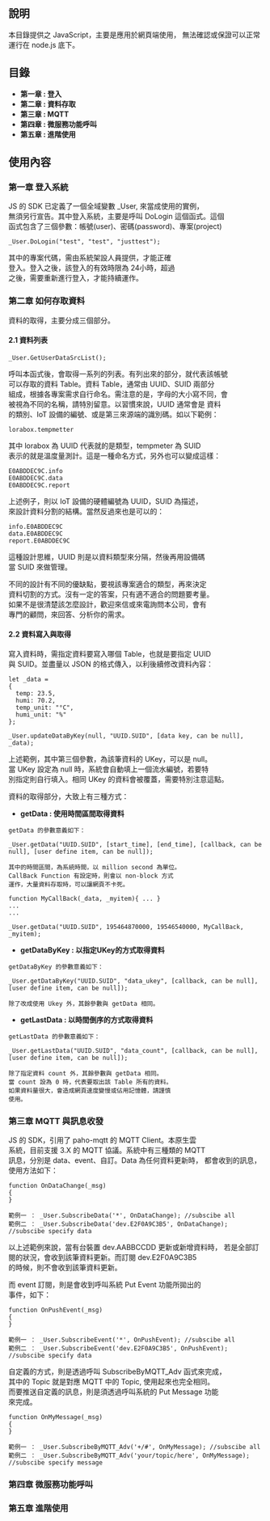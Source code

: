 
## 說明

本目錄提供之 JavaScript，主要是應用於網頁端使用，
無法確認或保證可以正常運行在 node.js 底下。

## 目錄

- **第一章 : 登入**
- **第二章 : 資料存取**
- **第三章 : MQTT**
- **第四章 : 微服務功能呼叫**
- **第五章 : 進階使用**

## 使用內容

### 第一章 登入系統  

JS 的 SDK 已定義了一個全域變數 _User, 來當成使用的實例，  
無須另行宣告。其中登入系統，主要是呼叫 DoLogin 這個函式。這個  
函式包含了三個參數：帳號(user)、密碼(password)、專案(project)  

```
_User.DoLogin("test", "test", "justtest");
```

其中的專案代碼，需由系統架設人員提供，才能正確  
登入。登入之後，該登入的有效時限為 24小時，超過  
之後，需要重新進行登入，才能持續運作。
  
### 第二章 如何存取資料  

資料的取得，主要分成三個部分。

#### 2.1 資料列表

```
_User.GetUserDataSrcList();
```

呼叫本函式後，會取得一系列的列表。有列出來的部分，就代表該帳號  
可以存取的資料 Table。資料 Table，通常由 UUID、SUID 兩部分  
組成，根據各專案需求自行命名。需注意的是，字母的大小寫不同，會  
被視為不同的名稱，請特別留意。以習慣來說，UUID 通常會是 資料    
的類別、IoT 設備的編號、或是第三來源端的識別碼。如以下範例：  

```
lorabox.tempmetter
```
其中 lorabox 為 UUID 代表就的是類型，tempmeter 為 SUID  
表示的就是溫度量測計。這是一種命名方式，另外也可以變成這樣：  

```
E0ABDDEC9C.info
E0ABDDEC9C.data
E0ABDDEC9C.report
```
上述例子，則以 IoT 設備的硬體編號為 UUID，SUID 為描述，  
來設計資料分割的結構。當然反過來也是可以的：  

```
info.E0ABDDEC9C
data.E0ABDDEC9C
report.E0ABDDEC9C
```
這種設計思維，UUID 則是以資料類型來分隔，然後再用設備碼  
當 SUID 來做管理。  

不同的設計有不同的優缺點，要視該專案適合的類型，再來決定  
資料切割的方式。沒有一定的答案，只有適不適合的問題要考量。  
如果不是很清楚該怎麼設計，歡迎來信或來電詢問本公司，會有  
專門的顧問，來回答、分析你的需求。

#### 2.2 資料寫入與取得

寫入資料時，需指定資料要寫入哪個 Table，也就是要指定 UUID  
與 SUID。並盡量以 JSON 的格式傳入，以利後續修改資料內容：  

```
let _data =
{
  temp: 23.5,               
  humi: 70.2,
  temp_unit: "°C", 
  humi_unit: "%"
};

_User.updateDataByKey(null, "UUID.SUID", [data key, can be null], _data);

```
上述範例，其中第三個參數，為該筆資料的 UKey，可以是 null。  
當 UKey 設定為 null 時，系統會自動填上一個流水編號，若要特  
別指定則自行填入。相同 UKey 的資料會被覆蓋，需要特別注意這點。  

資料的取得部分，大致上有三種方式：  

- **getData      : 使用時間區間取得資料**
  
```
getData 的參數意義如下：
  
_User.getData("UUID.SUID", [start_time], [end_time], [callback, can be null], [user define item, can be null]);  

其中的時間區間，為系統時間，以 million second 為單位。
CallBack Function 有設定時，則會以 non-block 方式
運作，大量資料存取時，可以讓網頁不卡死。

function MyCallBack(_data, _myitem){ ... }  
...  
...  
  
_User.getData("UUID.SUID", 195464870000, 19546540000, MyCallBack, _myitem);  

```
- **getDataByKey : 以指定UKey的方式取得資料**

```
getDataByKey 的參數意義如下：
  
_User.getDataByKey("UUID.SUID", "data_ukey", [callback, can be null], [user define item, can be null]);  

除了改成使用 Ukey 外，其餘參數與 getData 相同。
```
  
- **getLastData  : 以時間倒序的方式取得資料**
  
```
getLastData 的參數意義如下：
  
_User.getLastData("UUID.SUID", "data_count", [callback, can be null], [user define item, can be null]);  

除了指定資料 count 外，其餘參數與 getData 相同。
當 count 設為 0 時，代表要取出該 Table 所有的資料。
如果資料量很大，會造成網頁速度變慢或佔用記憶體，請謹慎
使用。
```
  
### 第三章 MQTT 與訊息收發  

JS 的 SDK，引用了 paho-mqtt 的 MQTT Client。本原生雲  
系統，目前支援 3.X 的 MQTT 協議。系統中有三種類的 MQTT  
訊息，分別是 data、event、自訂。Data 為任何資料更新時，
都會收到的訊息，使用方法如下：  

```
function OnDataChange(_msg)
{
}

範例一 ： _User.SubscribeData('*', OnDataChange); //subscibe all
範例二 ： _User.SubscribeData('dev.E2F0A9C3B5', OnDataChange); //subscibe specify data
```

以上述範例來說，當有台裝置 dev.AABBCCDD 更新或新增資料時，
若是全部訂閱的狀況，會收到該筆資料更新。而訂閱 dev.E2F0A9C3B5  
的時候，則不會收到該筆資料更新。

而 event 訂閱，則是會收到呼叫系統 Put Event 功能所拋出的  
事件，如下：

```
function OnPushEvent(_msg)
{
}

範例一 ： _User.SubscribeEvent('*', OnPushEvent); //subscibe all
範例二 ： _User.SubscribeEvent('dev.E2F0A9C3B5', OnPushEvent); //subscibe specify data
```
自定義的方式，則是透過呼叫 SubscribeByMQTT_Adv 函式來完成，  
其中的 Topic 就是對應 MQTT 中的 Topic, 使用起來也完全相同。  
而要推送自定義的訊息，則是須透過呼叫系統的 Put Message 功能  
來完成。

```
function OnMyMessage(_msg)
{
}

範例一 ： _User.SubscribeByMQTT_Adv('+/#', OnMyMessage); //subscibe all
範例二 ： _User.SubscribeByMQTT_Adv('your/topic/here', OnMyMessage); //subscibe specify message
```
  
### 第四章 微服務功能呼叫  
  
### 第五章 進階使用  
  
